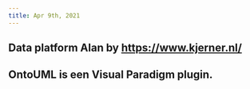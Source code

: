 ```yaml
---
title: Apr 9th, 2021
---
```


## Data platform Alan by https://www.kjerner.nl/
## OntoUML is een Visual Paradigm plugin.
##
